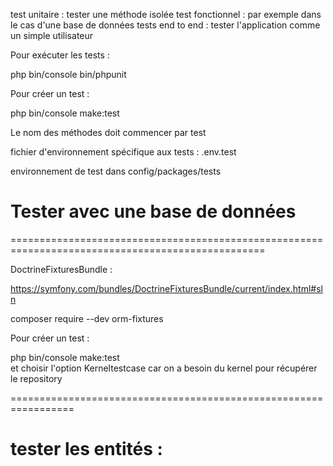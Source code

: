 test unitaire : tester une méthode isolée
test fonctionnel : par exemple dans le cas d'une base de données
tests end to end : tester l'application comme un simple utilisateur 

Pour exécuter les tests :

php bin/console bin/phpunit


Pour créer un test :

php bin/console make:test

Le nom des méthodes doit commencer par test


fichier d'environnement spécifique aux tests : .env.test

environnement de test dans config/packages/tests




# Tester avec une base de données
==================================================================================================

DoctrineFixturesBundle :

https://symfony.com/bundles/DoctrineFixturesBundle/current/index.html#sln


composer require --dev orm-fixtures


Pour créer un test : 

php bin/console make:test  
et choisir l'option Kerneltestcase
car on a besoin du kernel pour récupérer le repository 


=================================================================

# tester les entités  :





